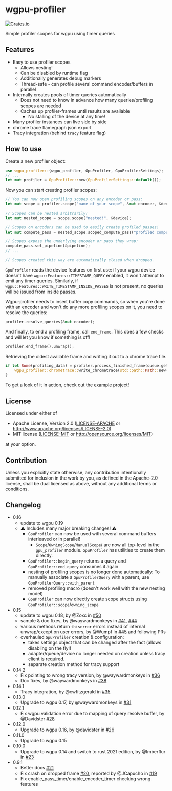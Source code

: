 # wgpu-profiler
[![Crates.io](https://img.shields.io/crates/v/wgpu-profiler.svg)](https://crates.io/crates/wgpu-profiler)

Simple profiler scopes for wgpu using timer queries

## Features

* Easy to use profiler scopes
  * Allows nesting!
  * Can be disabled by runtime flag
  * Additionally generates debug markers 
  * Thread-safe - can profile several command encoder/buffers in parallel
* Internally creates pools of timer queries automatically
  * Does not need to know in advance how many queries/profiling scopes are needed
  * Caches up profiler-frames until results are available
    * No stalling of the device at any time!
* Many profiler instances can live side by side
* chrome trace flamegraph json export
* Tracy integration (behind `tracy` feature flag)

## How to use

Create a new profiler object:
```rust
use wgpu_profiler::{wgpu_profiler, GpuProfiler, GpuProfilerSettings};
// ...
let mut profiler = GpuProfiler::new(GpuProfilerSettings::default());
```

Now you can start creating profiler scopes:
```rust
// You can now open profiling scopes on any encoder or pass:
let mut scope = profiler.scope("name of your scope", &mut encoder, &device);

// Scopes can be nested arbitrarily!
let mut nested_scope = scope.scope("nested!", &device);

// Scopes on encoders can be used to easily create profiled passes!
let mut compute_pass = nested_scope.scoped_compute_pass("profiled compute", &device);

// Scopes expose the underlying encoder or pass they wrap:
compute_pass.set_pipeline(&pipeline);
// ...

// Scopes created this way are automatically closed when dropped.
```

`GpuProfiler` reads the device features on first use:
if your wgpu device doesn't have `wgpu::Features::TIMESTAMP_QUERY` enabled, it won't attempt to emit any timer queries.
Similarly, if `wgpu::Features::WRITE_TIMESTAMP_INSIDE_PASSES` is not present, no queries will be issued from inside passes.

Wgpu-profiler needs to insert buffer copy commands, so when you're done with an encoder and won't do any more profiling scopes on it, you need to resolve the queries:
```rust
profiler.resolve_queries(&mut encoder);
```

And finally, to end a profiling frame, call `end_frame`. This does a few checks and will let you know if something is off!
```rust
profiler.end_frame().unwrap();
```

Retrieving the oldest available frame and writing it out to a chrome trace file.
```rust
if let Some(profiling_data) = profiler.process_finished_frame(queue.get_timestamp_period()) {
    wgpu_profiler::chrometrace::write_chrometrace(std::path::Path::new("mytrace.json"), &profiling_data);
}
```


To get a look of it in action, check out the [example](./examples/demo.rs)  project!

## License

Licensed under either of

 * Apache License, Version 2.0
   ([LICENSE-APACHE](LICENSE-APACHE) or http://www.apache.org/licenses/LICENSE-2.0)
 * MIT license
   ([LICENSE-MIT](LICENSE-MIT) or http://opensource.org/licenses/MIT)

at your option.

## Contribution

Unless you explicitly state otherwise, any contribution intentionally submitted
for inclusion in the work by you, as defined in the Apache-2.0 license, shall be
dual licensed as above, without any additional terms or conditions.

## Changelog
* 0.16
  * update to wgpu 0.19
  * ⚠️ Includes many major breaking changes! ⚠️
    * `GpuProfiler` can now be used with several command buffers interleaved or in parallel!
      * `Scope`/`OwningScope`/`ManualScope`/ are now all top-level in the `gpu_profiler` module. `GpuProfiler` has utilities to create them directly.
    * `GpuProfiler::begin_query` returns a query and `GpuProfiler::end_query` consumes it again
    * nesting of profiling scopes is no longer done automatically: To manually associate a `GpuProfilerQuery` with a parent, use `GpuProfilerQuery::with_parent`
    * removed profiling macro (doesn't work well with the new nesting model)
    * `GpuProfiler` can now directly create scope structs using `GpuProfiler::scope`/`owning_scope`
* 0.15
  * update to wgpu 0.18, by @Zoxc in [#50](https://github.com/Wumpf/wgpu-profiler/pull/50)
  * sample & doc fixes, by @waywardmonkeys in [#41](https://github.com/Wumpf/wgpu-profiler/pull/41), [#44](https://github.com/Wumpf/wgpu-profiler/pull/44)
  * various methods return `thiserror` errors instead of internal unwrap/except on user errors, by @Wumpf in [#45](https://github.com/Wumpf/wgpu-profiler/pull/45) and following PRs
  * overhauled `GpuProfiler` creation & configuration:
    * takes settings object that can be changed after the fact (allows disabling on the fly!)
    * adapter/queue/device no longer needed on creation unless tracy client is required.
    * separate creation method for tracy support
* 0.14.2
  * Fix pointing to wrong tracy version, by @waywardmonkeys in [#36](https://github.com/Wumpf/wgpu-profiler/pull/35)
  * Doc fixes, by @waywardmonkeys in [#38](https://github.com/Wumpf/wgpu-profiler/pull/35)
* 0.14.1
  * Tracy integration, by @cwfitzgerald in [#35](https://github.com/Wumpf/wgpu-profiler/pull/35)
* 0.13.0
  * Upgrade to wgpu 0.17, by @waywardmonkeys in [#31](https://github.com/Wumpf/wgpu-profiler/pull/31)
* 0.12.1
  * Fix wgpu validation error due to mapping of query resolve buffer, by @Davidster [#28](https://github.com/Wumpf/wgpu-profiler/pull/28)
* 0.12.0
  * Upgrade to wgpu 0.16, by @davidster in [#26](https://github.com/Wumpf/wgpu-profiler/pull/26)
* 0.11.0
  * Upgrade to wgpu 0.15
* 0.10.0
  * Upgrade to wgpu 0.14 and switch to rust 2021 edition, by @Imberflur in [#23](https://github.com/Wumpf/wgpu-profiler/pull/23)
* 0.9.1
  * Better docs [#21](https://github.com/Wumpf/wgpu-profiler/pull/21)
  * Fix crash on dropped frame [#20](https://github.com/Wumpf/wgpu-profiler/pull/20), reported by @JCapucho in [#19](https://github.com/Wumpf/wgpu-profiler/pull/19)
  * Fix enable_pass_timer/enable_encoder_timer checking wrong features
